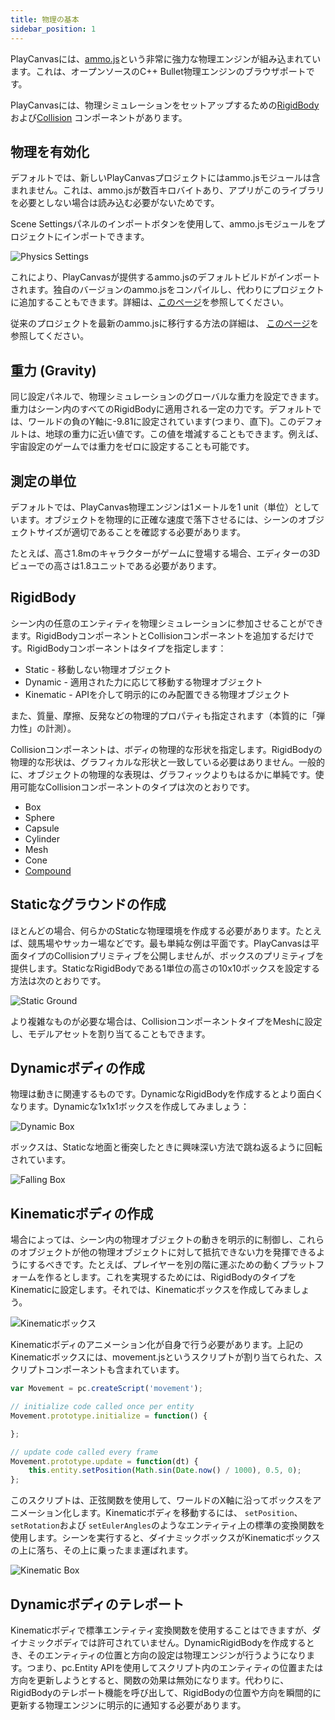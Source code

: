 ```yaml
---
title: 物理の基本
sidebar_position: 1
---
```


PlayCanvasには、[ammo.js][1]という非常に強力な物理エンジンが組み込まれています。これは、オープンソースのC++ Bullet物理エンジンのブラウザポートです。

PlayCanvasには、物理シミュレーションをセットアップするための[RigidBody][2] および[Collision][3] コンポーネントがあります。

## 物理を有効化

デフォルトでは、新しいPlayCanvasプロジェクトにはammo.jsモジュールは含まれません。これは、ammo.jsが数百キロバイトあり、アプリがこのライブラリを必要としない場合は読み込む必要がないためです。

Scene Settingsパネルのインポートボタンを使用して、ammo.jsモジュールをプロジェクトにインポートできます。

![Physics Settings][4]

これにより、PlayCanvasが提供するammo.jsのデフォルトビルドがインポートされます。独自のバージョンのammo.jsをコンパイルし、代わりにプロジェクトに追加することもできます。詳細は、[このページ][11]を参照してください。

従来のプロジェクトを最新のammo.jsに移行する方法の詳細は、 [このページ][10]を参照してください。

## 重力 (Gravity)

同じ設定パネルで、物理シミュレーションのグローバルな重力を設定できます。重力はシーン内のすべてのRigidBodyに適用される一定の力です。デフォルトでは、ワールドの負のY軸に-9.81に設定されています(つまり、直下)。このデフォルトは、地球の重力に近い値です。この値を増減することもできます。例えば、宇宙設定のゲームでは重力をゼロに設定することも可能です。

## 測定の単位

デフォルトでは、PlayCanvas物理エンジンは1メートルを1 unit（単位）としています。オブジェクトを物理的に正確な速度で落下させるには、シーンのオブジェクトサイズが適切であることを確認する必要があります。

たとえば、高さ1.8mのキャラクターがゲームに登場する場合、エディターの3Dビューでの高さは1.8ユニットである必要があります。

## RigidBody

シーン内の任意のエンティティを物理シミュレーションに参加させることができます。RigidBodyコンポーネントとCollisionコンポーネントを追加するだけです。RigidBodyコンポーネントはタイプを指定します：

* Static - 移動しない物理オブジェクト
* Dynamic - 適用された力に応じて移動する物理オブジェクト
* Kinematic - APIを介して明示的にのみ配置できる物理オブジェクト

また、質量、摩擦、反発などの物理的プロパティも指定されます（本質的に「弾力性」の計測）。

Collisionコンポーネントは、ボディの物理的な形状を指定します。RigidBodyの物理的な形状は、グラフィカルな形状と一致している必要はありません。一般的に、オブジェクトの物理的な表現は、グラフィックよりもはるかに単純です。使用可能なCollisionコンポーネントのタイプは次のとおりです。

* Box
* Sphere
* Capsule
* Cylinder
* Mesh
* Cone
* [Compound][12]

## Staticなグラウンドの作成

ほとんどの場合、何らかのStaticな物理環境を作成する必要があります。たとえば、競馬場やサッカー場などです。最も単純な例は平面です。PlayCanvasは平面タイプのCollisionプリミティブを公開しませんが、ボックスのプリミティブを提供します。StaticなRigidBodyである1単位の高さの10x10ボックスを設定する方法は次のとおりです。

![Static Ground][5]

より複雑なものが必要な場合は、CollisionコンポーネントタイプをMeshに設定し、モデルアセットを割り当てることもできます。

## Dynamicボディの作成

物理は動きに関連するものです。DynamicなRigidBodyを作成するとより面白くなります。Dynamicな1x1x1ボックスを作成してみましょう：

![Dynamic Box][6]

ボックスは、Staticな地面と衝突したときに興味深い方法で跳ね返るように回転されています。

![Falling Box][7]

## Kinematicボディの作成

場合によっては、シーン内の物理オブジェクトの動きを明示的に制御し、これらのオブジェクトが他の物理オブジェクトに対して抵抗できない力を発揮できるようにするべきです。たとえば、プレイヤーを別の階に運ぶための動くプラットフォームを作るとします。これを実現するためには、RigidBodyのタイプをKinematicに設定します。それでは、Kinematicボックスを作成してみましょう。

![Kinematicボックス][8]

Kinematicボディのアニメーション化が自身で行う必要があります。上記のKinematicボックスには、movement.jsというスクリプトが割り当てられた、スクリプトコンポーネントも含まれています。

```javascript
var Movement = pc.createScript('movement');

// initialize code called once per entity
Movement.prototype.initialize = function() {

};

// update code called every frame
Movement.prototype.update = function(dt) {
    this.entity.setPosition(Math.sin(Date.now() / 1000), 0.5, 0);
};
```

このスクリプトは、正弦関数を使用して、ワールドのX軸に沿ってボックスをアニメーション化します。Kinematicボディを移動するには、 ```setPosition```、``` setRotation```および ```setEulerAngles```のようなエンティティ上の標準の変換関数を使用します。シーンを実行すると、ダイナミックボックスがKinematicボックスの上に落ち、その上に乗ったまま運ばれます。

![Kinematic Box][9]

## Dynamicボディのテレポート

Kinematicボディで標準エンティティ変換関数を使用することはできますが、ダイナミックボディでは許可されていません。DynamicRigidBodyを作成するとき、そのエンティティの位置と方向の設定は物理エンジンが行うようになります。つまり、pc.Entity APIを使用してスクリプト内のエンティティの位置または方向を更新しようとすると、関数の効果は無効になります。代わりに、RigidBodyのテレポート機能を呼び出して、RigidBodyの位置や方向を瞬間的に更新する物理エンジンに明示的に通知する必要があります。

[1]: https://github.com/kripken/ammo.js
[2]: /user-manual/packs/components/rigidbody/
[3]: /user-manual/packs/components/collision/
[4]: /images/user-manual/physics/physics-settings.png
[5]: /images/user-manual/physics/static-ground.png
[6]: /images/user-manual/physics/dynamic-box.png
[7]: /images/user-manual/physics/falling-box.gif
[8]: /images/user-manual/physics/kinematic-box.png
[9]: /images/user-manual/physics/kinematic-box.gif
[10]: /user-manual/physics/physics-migration/
[11]: /user-manual/assets/wasm-modules/
[12]: /user-manual/physics/compound-shapes/
